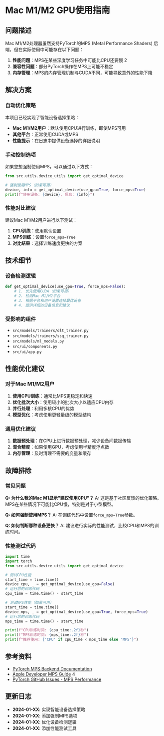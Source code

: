 # Mac M1/M2 GPU使用指南

## 问题描述

Mac M1/M2处理器虽然支持PyTorch的MPS (Metal Performance Shaders) 后端，但在实际使用中可能存在以下问题：

1. **性能问题**：MPS在某些深度学习任务中可能比CPU还要慢 <mcreference link="https://github.com/pytorch/pytorch/issues/77799" index="2">2</mcreference>
2. **兼容性问题**：部分PyTorch操作在MPS上可能不稳定
3. **内存管理**：MPS的内存管理机制与CUDA不同，可能导致意外的性能下降

## 解决方案

### 自动优化策略

本项目已经实现了智能设备选择策略：

- **Mac M1/M2用户**：默认使用CPU进行训练，即使MPS可用
- **其他平台**：正常使用CUDA或MPS
- **性能提示**：在日志中提供设备选择的详细说明

### 手动控制选项

如果您想强制使用MPS，可以通过以下方式：

```python
from src.utils.device_utils import get_optimal_device

# 强制使用MPS（如果可用）
device, info = get_optimal_device(use_gpu=True, force_mps=True)
print(f"使用设备: {device}, 信息: {info}")
```

### 性能对比建议

建议Mac M1/M2用户进行以下测试：

1. **CPU训练**：使用默认设置
2. **MPS训练**：设置`force_mps=True`
3. **对比结果**：选择训练速度更快的方案

## 技术细节

### 设备检测逻辑

```python
def get_optimal_device(use_gpu=True, force_mps=False):
    # 1. 优先使用CUDA（如果可用）
    # 2. 检测Mac M1/M2平台
    # 3. 根据平台和用户设置选择最优设备
    # 4. 提供详细的设备信息和建议
```

### 受影响的组件

- `src/models/trainers/dlt_trainer.py`
- `src/models/trainers/ssq_trainer.py`
- `src/models/ml_models.py`
- `src/ui/components.py`
- `src/ui/app.py`

## 性能优化建议

### 对于Mac M1/M2用户

1. **使用CPU训练**：通常比MPS更稳定和快速
2. **优化批次大小**：使用较小的批次大小以适应CPU内存
3. **并行处理**：利用多核CPU的优势
4. **模型优化**：考虑使用更轻量级的模型结构

### 通用优化建议

1. **数据预处理**：在CPU上进行数据预处理，减少设备间数据传输
2. **混合精度**：如果使用GPU，考虑使用半精度浮点数
3. **内存管理**：及时清理不需要的变量和缓存

## 故障排除

### 常见问题

**Q: 为什么我的Mac M1显示"建议使用CPU"？**
A: 这是基于社区反馈的优化策略。MPS在某些情况下可能比CPU慢，特别是对于小型模型。

**Q: 如何强制使用MPS？**
A: 在训练代码中设置`force_mps=True`参数。

**Q: 如何判断哪种设备更快？**
A: 建议进行实际的性能测试，比较CPU和MPS的训练时间。

### 性能测试代码

```python
import time
import torch
from src.utils.device_utils import get_optimal_device

# 测试CPU性能
start_time = time.time()
device_cpu, _ = get_optimal_device(use_gpu=False)
# 运行您的训练代码
cpu_time = time.time() - start_time

# 测试MPS性能（如果可用）
start_time = time.time()
device_mps, _ = get_optimal_device(use_gpu=True, force_mps=True)
# 运行您的训练代码
mps_time = time.time() - start_time

print(f"CPU训练时间: {cpu_time:.2f}秒")
print(f"MPS训练时间: {mps_time:.2f}秒")
print(f"推荐使用: {'CPU' if cpu_time < mps_time else 'MPS'}")
```

## 参考资料

- [PyTorch MPS Backend Documentation](https://pytorch.org/docs/stable/notes/mps.html)
- [Apple Developer MPS Guide](https://developer.apple.com/metal/pytorch/) <mcreference link="https://developer.apple.com/metal/pytorch/" index="4">4</mcreference>
- [PyTorch GitHub Issues - MPS Performance](https://github.com/pytorch/pytorch/issues?q=is%3Aissue+is%3Aopen+mps+performance)

## 更新日志

- **2024-01-XX**: 实现智能设备选择策略
- **2024-01-XX**: 添加强制MPS选项
- **2024-01-XX**: 优化设备检测逻辑
- **2024-01-XX**: 添加性能测试工具